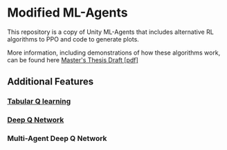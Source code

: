 # Modified ML-Agents

This repository is a copy of Unity ML-Agents that includes alternative RL algorithms to PPO and code to generate plots.

More information, including demonstrations of how these algorithms work, can be found here [Master's Thesis Draft [pdf]](MastersThesisDraft.pdf) 

## Additional Features

### [Tabular Q learning](\python\QL.ipynb)

### [Deep Q Network](\python\DQN.ipynb)

### Multi-Agent Deep Q Network
